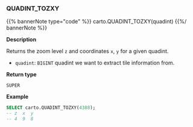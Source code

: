 ### QUADINT_TOZXY

{{% bannerNote type="code" %}}
carto.QUADINT_TOZXY(quadint)
{{%/ bannerNote %}}

**Description**

Returns the zoom level `z` and coordinates `x`, `y` for a given quadint.

* `quadint`: `BIGINT` quadint we want to extract tile information from.

**Return type**

`SUPER`

**Example**

```sql
SELECT carto.QUADINT_TOZXY(4388);
-- z  x  y
-- 4  9  8
```
